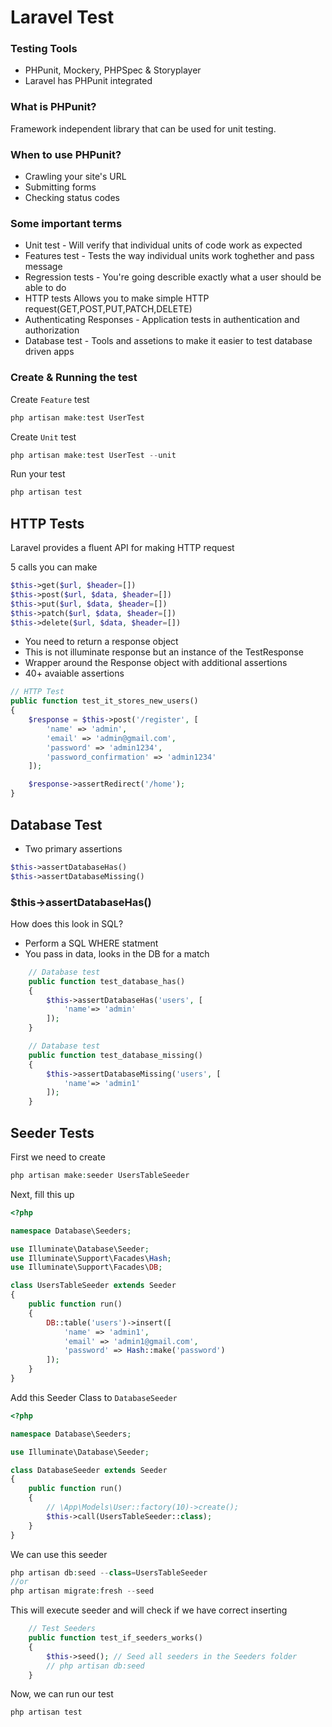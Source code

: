 # Laravel Test

### Testing Tools

- PHPunit, Mockery, PHPSpec & Storyplayer
- Laravel has PHPunit integrated

### What is PHPunit?

Framework independent library that can be used for unit testing.

### When to use PHPunit?
- Crawling your site's URL
- Submitting forms
- Checking status codes

### Some important terms

- Unit test - Will verify that individual units of code work as expected
- Features test - Tests the way individual units work toghether and pass message
- Regression tests - You're going describle exactly what a user should be able to do
- HTTP tests Allows you to make simple HTTP request(GET,POST,PUT,PATCH,DELETE)
- Authenticating Responses - Application tests in authentication and authorization
- Database test - Tools and assetions to make it easier to test database driven apps

### Create & Running the test

Create `Feature` test
```php
php artisan make:test UserTest
```

Create `Unit` test
```php
php artisan make:test UserTest --unit
```

Run your test
```php
php artisan test
```

## HTTP Tests

 Laravel provides a fluent API for making HTTP request
 
 5 calls you can make
 ```php
$this->get($url, $header=[])
$this->post($url, $data, $header=[])
$this->put($url, $data, $header=[])
$this->patch($url, $data, $header=[])
$this->delete($url, $data, $header=[])
```

- You need to return a response object
- This is not illuminate response but an instance of the TestResponse
- Wrapper around the Response object with additional assertions
- 40+ avaiable assertions

```php
// HTTP Test
public function test_it_stores_new_users()
{
    $response = $this->post('/register', [
        'name' => 'admin',
        'email' => 'admin@gmail.com',
        'password' => 'admin1234',
        'password_confirmation' => 'admin1234'
    ]);

    $response->assertRedirect('/home');
}
```


## Database Test
- Two primary assertions

```php
$this->assertDatabaseHas()
$this->assertDatabaseMissing()
```

### $this->assertDatabaseHas()

How does this look in SQL?
- Perform a SQL WHERE statment
- You pass in data, looks in the DB for a match

```php
    // Database test
    public function test_database_has()
    {
        $this->assertDatabaseHas('users', [
            'name'=> 'admin'
        ]);
    }

    // Database test
    public function test_database_missing()
    {
        $this->assertDatabaseMissing('users', [
            'name'=> 'admin1'
        ]);
    }
```

## Seeder Tests

First we need to create 
```php
php artisan make:seeder UsersTableSeeder
```

Next, fill this up
```php
<?php

namespace Database\Seeders;

use Illuminate\Database\Seeder;
use Illuminate\Support\Facades\Hash;
use Illuminate\Support\Facades\DB;

class UsersTableSeeder extends Seeder
{
    public function run()
    {
        DB::table('users')->insert([
            'name' => 'admin1',
            'email' => 'admin1@gmail.com',
            'password' => Hash::make('password')
        ]);
    }
}
```
Add this Seeder Class to `DatabaseSeeder`
```php
<?php

namespace Database\Seeders;

use Illuminate\Database\Seeder;

class DatabaseSeeder extends Seeder
{
    public function run()
    {
        // \App\Models\User::factory(10)->create();
        $this->call(UsersTableSeeder::class);
    }
}
```
We can use this seeder
```php
php artisan db:seed --class=UsersTableSeeder
//or
php artisan migrate:fresh --seed
```

This will execute seeder and will check if we have correct inserting

```php
    // Test Seeders
    public function test_if_seeders_works()
    {
        $this->seed(); // Seed all seeders in the Seeders folder
        // php artisan db:seed
    }
```

Now, we can run our test
```php
php artisan test
```
